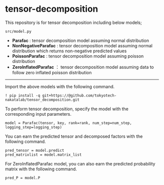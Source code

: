 # tensor-decomposition
This repository is for tensor decomposition including below models;

`src/model.py`
- **Parafac** : tensor decomposition model assuming normal distribution
- **NonNegativeParafac** : tensor decomposition model assuming normal distribution which returns non-negative predicted values
- **PoissonParafac** : tensor decomposition model assuming poisson distribution
- **ZeroInflatedParafac** ： tensor decomposition model assuming data to follow zero inflated poisson distribution 

----------------------------

Import the above models with the following command.
```
! pip install -q git+https://@github.com/tokyotech-nakatalab/tensor_decomposition.git
```


To perform tensor decomposition, specify the model with the corresponding input parameters.
```
model = Parafac(tensor, key, rank=rank, num_step=num_step, logging_step=logging_step)
```

You can earn the predicted tensor and decomposed factors with the following command.
```
pred_tensor = model.predict
pred_matrixlist = model.matrix_list
```

For ZeroInflatedParafac model, you can also earn the predicted probability matrix with the following command.
```
pred_P = model.P
````
